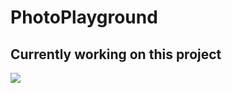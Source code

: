 # PhotoPlayground
 
 
 ## Currently working on this project
<img src="https://github.com/vickyrules/userContents/blob/65e5c509fe0711243fdc9a855b0b31219ee89aaa/45111-working-on-desktop.gif"/>
